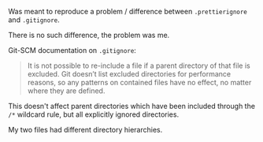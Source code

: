 Was meant to reproduce a problem / difference between `.prettierignore` and `.gitignore`.

There is no such difference, the problem was me.

Git-SCM documentation on `.gitignore`:

 > It is not possible to re-include a file if a parent directory of that file is excluded. Git doesn’t list excluded directories for performance reasons, so any patterns on contained files have no effect, no matter where they are defined. 
 
This doesn't affect parent directories which have been included through the `/*` wildcard rule, but all explicitly ignored directories.

My two files had different directory hierarchies.
